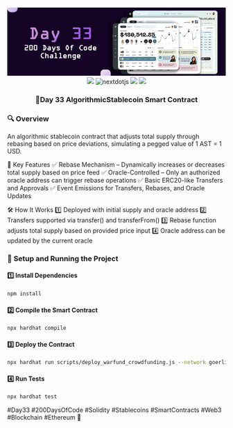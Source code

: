 <div align="center">
  <br />
      <img src="https://github.com/iamjohncaleb/200-Days-Of-Code-Challenge/blob/main/Thumbnails/the%20Day%2033.jpg" alt="Project Banner">

  <div>
    <img src="https://img.shields.io/badge/solidity-363636?style=for-the-badge&logo=solidity&logoColor=white" />
    <img src="https://img.shields.io/badge/-Next_JS-black?style=for-the-badge&logoColor=white&logo=nextdotjs&color=000000" alt="nextdotjs" />
    <img src="https://img.shields.io/badge/web3.js-F16822?style=for-the-badge&logo=web3dotjs&logoColor=white" />
    <img src="https://img.shields.io/badge/hardhat-F3BA2F?style=for-the-badge&logo=ethereum&logoColor=black" />
  </div>

  <h3 align="center">📅Day 33 AlgorithmicStablecoin Smart Contract </h3>
</div>

### 🔍 **Overview**
An algorithmic stablecoin contract that adjusts total supply through rebasing based on price deviations, simulating a pegged value of 1 AST = 1 USD.

📜 Key Features
✅ Rebase Mechanism – Dynamically increases or decreases total supply based on price feed
✅ Oracle-Controlled – Only an authorized oracle address can trigger rebase operations
✅ Basic ERC20-like Transfers and Approvals
✅ Event Emissions for Transfers, Rebases, and Oracle Updates

🛠️ How It Works
1️⃣ Deployed with initial supply and oracle address
2️⃣ Transfers supported via transfer() and transferFrom()
3️⃣ Rebase function adjusts total supply based on provided price input
4️⃣ Oracle address can be updated by the current oracle

### 🚀 **Setup and Running the Project**

#### **1️⃣ Install Dependencies**
```sh
npm install
```
#### **2️⃣ Compile the Smart Contract**
```sh
npx hardhat compile
```
#### **3️⃣ Deploy the Contract**
```sh
npx hardhat run scripts/deploy_warfund_crowdfunding.js --network goerli
```
#### **4️⃣ Run Tests**
```sh
npx hardhat test
```


#Day33 #200DaysOfCode #Solidity #Stablecoins #SmartContracts #Web3 #Blockchain #Ethereum 🚀
